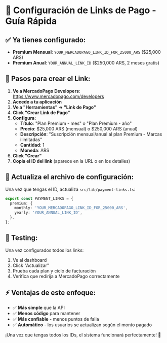 # 🔗 Configuración de Links de Pago - Guía Rápida

## ✅ **Ya tienes configurado:**
- **Premium Mensual**: `YOUR_MERCADOPAGO_LINK_ID_FOR_25000_ARS` ($25,000 ARS)
- **Premium Anual**: `YOUR_ANNUAL_LINK_ID` ($250,000 ARS, 2 meses gratis)

## 🚀 **Pasos para crear el Link:**

1. **Ve a MercadoPago Developers**: https://www.mercadopago.com/developers
2. **Accede a tu aplicación**
3. **Ve a "Herramientas" → "Link de Pago"**
4. **Click "Crear Link de Pago"**
5. **Configura:**
   - **Título**: "Plan Premium - mes" o "Plan Premium - año"
   - **Precio**: $25,000 ARS (mensual) o $250,000 ARS (anual)
   - **Descripción**: "Suscripción mensual/anual al plan Premium - Marcas ilimitadas"
   - **Cantidad**: 1
   - **Moneda**: ARS
6. **Click "Crear"**
7. **Copia el ID del link** (aparece en la URL o en los detalles)

## 📝 **Actualiza el archivo de configuración:**

Una vez que tengas el ID, actualiza `src/lib/payment-links.ts`:

```typescript
export const PAYMENT_LINKS = {
  premium: {
    monthly: 'YOUR_MERCADOPAGO_LINK_ID_FOR_25000_ARS',
    yearly: 'YOUR_ANNUAL_LINK_ID',
  },
};
```

## 🧪 **Testing:**

Una vez configurados todos los links:
1. Ve al dashboard
2. Click "Actualizar"
3. Prueba cada plan y ciclo de facturación
4. Verifica que redirija a MercadoPago correctamente

## ⚡ **Ventajas de este enfoque:**

- ✅ **Más simple** que la API
- ✅ **Menos código** para mantener
- ✅ **Más confiable** - menos puntos de falla
- ✅ **Automático** - los usuarios se actualizan según el monto pagado

¡Una vez que tengas todos los IDs, el sistema funcionará perfectamente! 🎉 